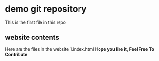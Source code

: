 # demo git repository

This is the first file in this repo

## website contents

Here are the files in the website
1.index.html
**Hope you like it, Feel Free To Contribute**
